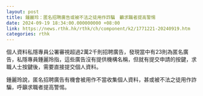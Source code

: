 ```yaml
---
layout: post
title: 鍾麗玲：匿名招聘廣告或被不法之徒用作詐騙　籲求職者提高警惕
date: 2024-09-19 18:34:00.000000000 +08:00
link: https://news.rthk.hk/rthk/ch/component/k2/1771221-20240919.htm
categories: rthk
---
```


個人資料私隱專員公署審視超過2萬2千則招聘廣告，發現當中有23則為匿名廣告，私隱專員鍾麗玲指，這些廣告沒有提供機構名稱，但就有提交申請的按鍵，求職人士按鍵後，需要直接提交個人資料。

鍾麗玲說，匿名招聘廣告有機會被用作不當收集個人資料，甚或被不法之徒用作詐騙，呼籲求職者提高警惕。
